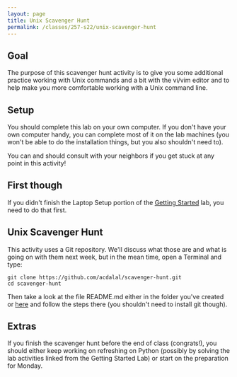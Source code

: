 ```yaml
---
layout: page
title: Unix Scavenger Hunt
permalink: /classes/257-s22/unix-scavenger-hunt
---
```


## Goal
The purpose of this scavenger hunt activity is to give you some additional practice working with Unix commands and a bit with the vi/vim editor and to help make you more comfortable working with a Unix command line.

## Setup
You should complete this lab on your own computer.
If you don't have your own computer handy, you can complete most of it on the lab machines (you won't be able to do the installation things, but you also shouldn't need to).

You can and should consult with your neighbors if you get stuck at any point in this activity!

## First though
If you didn't finish the Laptop Setup portion of the [Getting Started](getting-started) lab, you need to do that first.

## Unix Scavenger Hunt
This activity uses a Git repository. We'll discuss what those are and what is going on with them next week, but in the mean time, open a Terminal and type:

```
git clone https://github.com/acdalal/scavenger-hunt.git
cd scavenger-hunt
```

Then take a look at the file README.md either in the folder you've created or [here](https://github.com/pushingice/scavenger-hunt/blob/master/README.md) and follow the steps there (you shouldn't need to install git though).

## Extras
If you finish the scavenger hunt before the end of class (congrats!), you should either keep working on refreshing on Python (possibly by solving the lab activities linked from the Getting Started Lab) or start on the preparation for Monday.